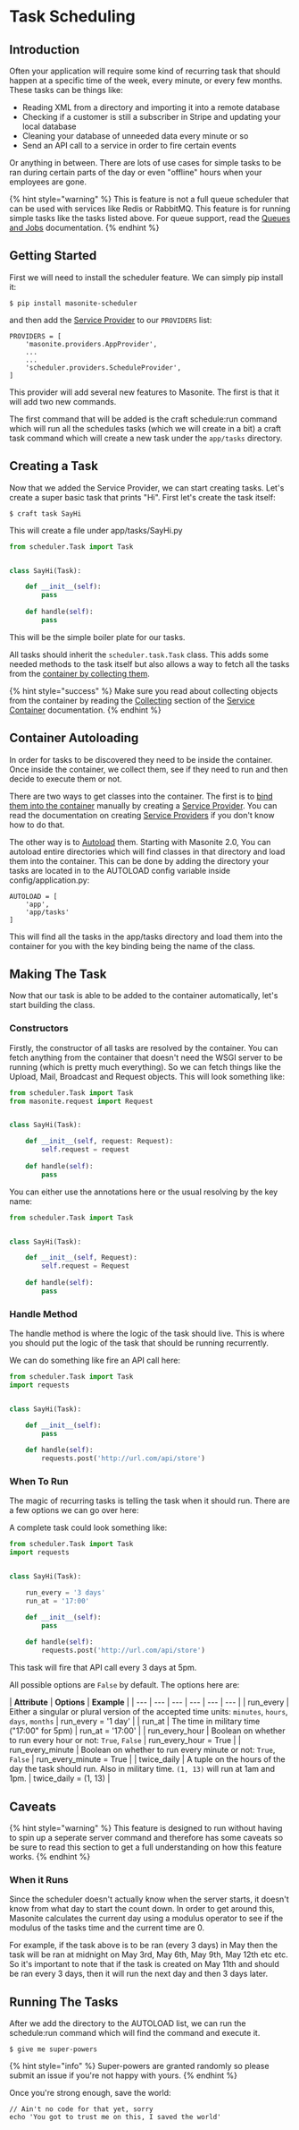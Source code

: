 # Task Scheduling

## Introduction

Often your application will require some kind of recurring task that should happen at a specific time of the week, every minute, or every few months. These tasks can be things like:

* Reading XML from a directory and importing it into a remote database
* Checking if a customer is still a subscriber in Stripe and updating your local database
* Cleaning your database of unneeded data every minute or so
* Send an API call to a service in order to fire certain events

Or anything in between. There are lots of use cases for simple tasks to be ran during certain parts of the day or even "offline" hours when your employees are gone. 

{% hint style="warning" %}
This is feature is not a full queue scheduler that can be used with services like Redis or RabbitMQ. This feature is for running simple tasks like the tasks listed above. For queue support, read the [Queues and Jobs](queues-and-jobs.md) documentation.
{% endhint %}

## Getting Started

First we will need to install the  scheduler feature. We can simply pip install it:

```text
$ pip install masonite-scheduler
```

and then add the [Service Provider](../architectural-concepts/service-providers.md) to our `PROVIDERS` list:

```text
PROVIDERS = [
    'masonite.providers.AppProvider',
    ...
    ...
    'scheduler.providers.ScheduleProvider',
]
```

This provider will add several new features to Masonite. The first is that it will add two new commands.

The first command that will be added is the craft schedule:run command which will run all the schedules tasks \(which we will create in a bit\) a craft task command which will create a new task under the `app/tasks` directory.

## Creating a Task

Now that we added the Service Provider, we can start creating tasks. Let's create a super basic task that prints "Hi". First let's create the task itself:

```text
$ craft task SayHi
```

This will create a file under app/tasks/SayHi.py

```python
from scheduler.Task import Task


class SayHi(Task):

    def __init__(self):
        pass
    
    def handle(self):
        pass

```

This will be the simple boiler plate for our tasks.

All tasks should inherit the `scheduler.task.Task` class. This adds some needed methods to the task itself but also allows a way to fetch all the tasks from the [container by collecting them](../architectural-concepts/service-container.md#collecting).

{% hint style="success" %}
Make sure you read about collecting objects from the container by reading the [Collecting](../architectural-concepts/service-container.md#collecting) section of the [Service Container](../architectural-concepts/service-container.md) documentation.
{% endhint %}

## Container Autoloading

In order for tasks to be discovered they need to be inside the container. Once inside the container, we collect them, see if they need to run and then decide to execute them or not.

There are two ways to get classes into the container. The first is to [bind them into the container](../architectural-concepts/service-container.md#bind) manually by creating a [Service Provider](../architectural-concepts/service-providers.md). You can read the documentation on creating [Service Providers](../architectural-concepts/service-providers.md) if you don't know how to do that.

The other way is to [Autoload](../advanced/autoloading.md) them. Starting with Masonite 2.0, You can autoload entire directories which will find classes in that directory and load them into the container. This can be done by adding the directory your tasks are located in to the AUTOLOAD config variable inside config/application.py:

```text
AUTOLOAD = [
    'app',
    'app/tasks'
]
```

This will find all the tasks in the app/tasks directory and load them into the container for you with the key binding being the name of the class.

## Making The Task

Now that our task is able to be added to the container automatically, let's start building the class. 

### Constructors

Firstly, the constructor of all tasks are resolved by the container. You can fetch anything from the container that doesn't need the WSGI server to be running \(which is pretty much everything\). So we can fetch things like the Upload, Mail, Broadcast and Request objects. This will look something like:

```python
from scheduler.Task import Task
from masonite.request import Request


class SayHi(Task):

    def __init__(self, request: Request):
        self.request = request
    
    def handle(self):
        pass
```

You can either use the annotations here or the usual resolving by the key name:

```python
from scheduler.Task import Task


class SayHi(Task):

    def __init__(self, Request):
        self.request = Request
    
    def handle(self):
        pass
```

### Handle Method

The handle method is where the logic of the task should live. This is where you should put the logic of the task that should be running recurrently.

We can do something like fire an API call here:

```python
from scheduler.Task import Task
import requests


class SayHi(Task):

    def __init__(self):
        pass
    
    def handle(self):
        requests.post('http://url.com/api/store')
```

### When To Run

The magic of recurring tasks is telling the task when it should run. There are a few options we can go over here:

A complete task could look something like:

```python
from scheduler.Task import Task
import requests


class SayHi(Task):

    run_every = '3 days'
    run_at = '17:00'

    def __init__(self):
        pass
    
    def handle(self):
        requests.post('http://url.com/api/store')
```

This task will fire that API call every 3 days at 5pm.

All possible options are `False` by default. The options here are:

| **Attribute** | **Options** | **Example** |
| --- | --- | --- | --- | --- | --- |
| run\_every | Either a singular or plural version of the accepted time units: `minutes`, `hours`, `days`, `months` | run\_every = '1 day' |
| run\_at | The time in military time \("17:00" for 5pm\) | run\_at = '17:00' |
| run\_every\_hour | Boolean on whether to run every hour or not: `True`, `False` | run\_every\_hour = True |
| run\_every\_minute | Boolean on whether to run every minute or not: `True`, `False` | run\_every\_minute = True |
| twice\_daily | A tuple on the hours of the day the task should run. Also in military time. `(1, 13)` will run at 1am and 1pm. | twice\_daily = \(1, 13\) |

## Caveats

{% hint style="warning" %}
This feature is designed to run without having to spin up a seperate server command and therefore has some caveats so be sure to read this section to get a full understanding on how this feature works.
{% endhint %}

### When it Runs

Since the scheduler doesn't actually know when the server starts, it doesn't know from what day to start the count down. In order to get around this, Masonite calculates the current day using a modulus operator to see if the modulus of the tasks time and the current time are 0.

For example, if the task above is to be ran \(every 3 days\) in May then the task will be ran at midnight on May 3rd, May 6th, May 9th, May 12th etc etc. So it's important to note that if the task is created on May 11th and should be ran every 3 days, then it will run the next day and then 3 days later.



## Running The Tasks

After we add the directory to the AUTOLOAD list, we can run the schedule:run command which will find the command and execute it.







```
$ give me super-powers
```

{% hint style="info" %}
 Super-powers are granted randomly so please submit an issue if you're not happy with yours.
{% endhint %}

Once you're strong enough, save the world:

```
// Ain't no code for that yet, sorry
echo 'You got to trust me on this, I saved the world'
```



